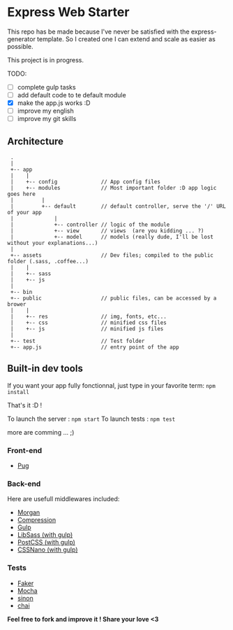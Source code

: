 # Express Web Starter

This repo has be made because I've never be satisfied with the express-generator template.
So I created one I can extend and scale as easier as possible.

This project is in progress.

TODO:

- [ ] complete gulp tasks
- [ ] add default code to te default module
- [x] make the app.js works :D
- [ ] improve my english
- [ ] improve my git skills

## Architecture

```
 .
 |
 +-- app
 |    |
 |    +-- config              // App config files
 |    +-- modules             // Most important folder :D app logic goes here
 |         |
 |         +-- default        // default controller, serve the '/' URL of your app
 |             |
 |             +-- controller // logic of the module
 |             +-- view       // views  (are you kidding ... ?)
 |             +-- model      // models (really dude, I'll be lost without your explanations...)
 |
 +-- assets                   // Dev files; compiled to the public folder (.sass, .coffee...)
 |    |
 |    +-- sass
 |    +-- js
 |
 +-- bin
 +-- public                   // public files, can be accessed by a brower
 |    |
 |    +-- res                 // img, fonts, etc...
 |    +-- css                 // minified css files
 |    +-- js                  // minified js files
 |
 +-- test                     // Test folder
 +-- app.js                   // entry point of the app
```

## Built-in dev tools

If you want your app fully fonctionnal, just type in your favorite term: `npm install`

That's it :D !

To launch the server : `npm start`
To launch tests : `npm test`

more are comming ... ;)

### Front-end

- [Pug](https://github.com/pugjs/pug)

### Back-end

Here are usefull middlewares included: 

- [Morgan](https://github.com/expressjs/morgan)
- [Compression ](https://github.com/expressjs/compression)
- [Gulp](http://gulpjs.com/)
- [LibSass (with gulp)](https://github.com/dlmanning/gulp-sass)
- [PostCSS (with gulp)](https://github.com/postcss/gulp-postcss)
- [CSSNano (with gulp)](http://cssnano.co/)

### Tests

- [Faker](https://github.com/marak/Faker.js/)
- [Mocha](https://mochajs.org/)
- [sinon](http://sinonjs.org/)
- [chai](http://chaijs.com/)

**Feel free to fork and improve it ! Share your love <3**
